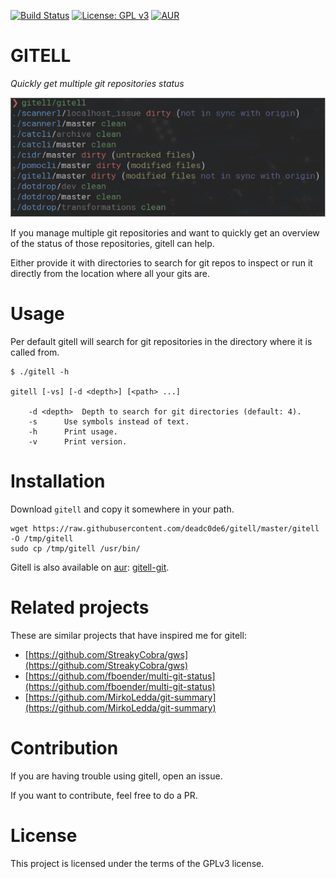 [![Build Status](https://travis-ci.org/deadc0de6/gitell.svg?branch=master)](https://travis-ci.org/deadc0de6/gitell)
[![License: GPL v3](https://img.shields.io/badge/License-GPL%20v3-blue.svg)](http://www.gnu.org/licenses/gpl-3.0)
[![AUR](https://img.shields.io/aur/version/gitell-git.svg)](https://aur.archlinux.org/packages/gitell-git)

# GITELL

*Quickly get multiple git repositories status*

![](screenshots/screenshot2.png "gitell")

If you manage multiple git repositories and want to quickly get
an overview of the status of those repositories, gitell can help.

Either provide it with directories to search for git repos to
inspect or run it directly from the location where all
your gits are.

# Usage

Per default gitell will search for git repositories in the
directory where it is called from.

```
$ ./gitell -h

gitell [-vs] [-d <depth>] [<path> ...]

	-d <depth> 	Depth to search for git directories (default: 4).
	-s		Use symbols instead of text.
	-h		Print usage.
	-v		Print version.
```

# Installation

Download `gitell` and copy it somewhere in your path.

```
wget https://raw.githubusercontent.com/deadc0de6/gitell/master/gitell -O /tmp/gitell
sudo cp /tmp/gitell /usr/bin/
```

Gitell is also available on [aur](https://aur.archlinux.org/packages/gitell-git/): [gitell-git](https://aur.archlinux.org/packages/gitell-git/).

# Related projects

These are similar projects that have inspired me for gitell:

* [https://github.com/StreakyCobra/gws](https://github.com/StreakyCobra/gws)
* [https://github.com/fboender/multi-git-status](https://github.com/fboender/multi-git-status)
* [https://github.com/MirkoLedda/git-summary](https://github.com/MirkoLedda/git-summary)

# Contribution

If you are having trouble using gitell, open an issue.

If you want to contribute, feel free to do a PR.

# License

This project is licensed under the terms of the GPLv3 license.
